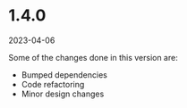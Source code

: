 # 1.4.0
2023-04-06

Some of the changes done in this version are:

- Bumped dependencies
- Code refactoring
- Minor design changes